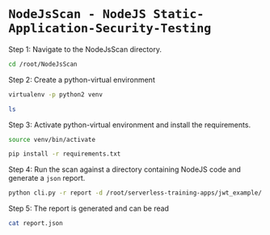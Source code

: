 # **`NodeJsScan - NodeJS Static-Application-Security-Testing`**


Step 1: Navigate to the NodeJsScan directory.

```bash
cd /root/NodeJsScan
```


Step 2: Create a python-virtual environment

```bash
virtualenv -p python2 venv

ls
```


Step 3: Activate python-virtual environment and install the requirements.

```bash
source venv/bin/activate

pip install -r requirements.txt
```


Step 4: Run the scan against a directory containing NodeJS code and generate a `json` report.

```bash
python cli.py -r report -d /root/serverless-training-apps/jwt_example/
```


Step 5: The report is generated and can be read

```bash
cat report.json
```
